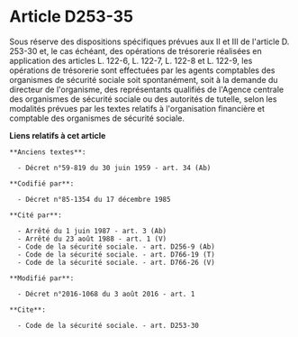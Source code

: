 # Article D253-35

Sous réserve des dispositions spécifiques prévues aux II et III de l'article D. 253-30 et, le cas échéant, des opérations de
trésorerie réalisées en application des articles L. 122-6, L. 122-7, L. 122-8 et L. 122-9, les opérations de trésorerie sont
effectuées par les agents comptables des organismes de sécurité sociale soit spontanément, soit à la demande du directeur de
l'organisme, des représentants qualifiés de l'Agence centrale des organismes de sécurité sociale ou des autorités de tutelle,
selon les modalités prévues par les textes relatifs à l'organisation financière et comptable des organismes de sécurité
sociale.

**Liens relatifs à cet article**

	**Anciens textes**:

	  - Décret n°59-819 du 30 juin 1959 - art. 34 (Ab)

	**Codifié par**:

	  - Décret n°85-1354 du 17 décembre 1985

	**Cité par**:

	  - Arrêté du 1 juin 1987 - art. 3 (Ab)
	  - Arrêté du 23 août 1988 - art. 1 (V)
	  - Code de la sécurité sociale. - art. D256-9 (Ab)
	  - Code de la sécurité sociale. - art. D766-19 (T)
	  - Code de la sécurité sociale. - art. D766-26 (V)

	**Modifié par**:

	  - Décret n°2016-1068 du 3 août 2016 - art. 1

	**Cite**:

	  - Code de la sécurité sociale. - art. D253-30
